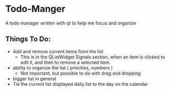 # Todo-Manger
A todo manager written with qt to help me focus and organize

## Things To Do:
- Add and remove current items from the list
	- This is in the QListWidget Signals section, when an item is clicked to edit it, and then to remove a selected item.
- ability to organize the list ( priorities, numbers )
	- Not important, but possible to do with drag and dropping
- bigger list in general 
- Tie the current list displayed daily list to the day on the calendar

